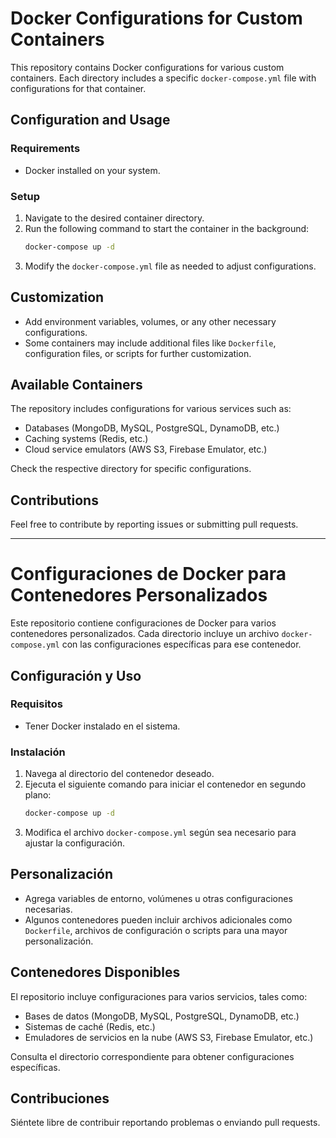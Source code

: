# Docker Configurations for Custom Containers

This repository contains Docker configurations for various custom containers. Each directory includes a specific `docker-compose.yml` file with configurations for that container.

## Configuration and Usage

### Requirements

- Docker installed on your system.

### Setup

1. Navigate to the desired container directory.
2. Run the following command to start the container in the background:
   ```bash
   docker-compose up -d
   ```
3. Modify the `docker-compose.yml` file as needed to adjust configurations.

## Customization

- Add environment variables, volumes, or any other necessary configurations.
- Some containers may include additional files like `Dockerfile`, configuration files, or scripts for further customization.

## Available Containers

The repository includes configurations for various services such as:

- Databases (MongoDB, MySQL, PostgreSQL, DynamoDB, etc.)
- Caching systems (Redis, etc.)
- Cloud service emulators (AWS S3, Firebase Emulator, etc.)

Check the respective directory for specific configurations.

## Contributions

Feel free to contribute by reporting issues or submitting pull requests.

---

# Configuraciones de Docker para Contenedores Personalizados

Este repositorio contiene configuraciones de Docker para varios contenedores personalizados. Cada directorio incluye un archivo `docker-compose.yml` con las configuraciones específicas para ese contenedor.

## Configuración y Uso

### Requisitos

- Tener Docker instalado en el sistema.

### Instalación

1. Navega al directorio del contenedor deseado.
2. Ejecuta el siguiente comando para iniciar el contenedor en segundo plano:
   ```bash
   docker-compose up -d
   ```
3. Modifica el archivo `docker-compose.yml` según sea necesario para ajustar la configuración.

## Personalización

- Agrega variables de entorno, volúmenes u otras configuraciones necesarias.
- Algunos contenedores pueden incluir archivos adicionales como `Dockerfile`, archivos de configuración o scripts para una mayor personalización.

## Contenedores Disponibles

El repositorio incluye configuraciones para varios servicios, tales como:

- Bases de datos (MongoDB, MySQL, PostgreSQL, DynamoDB, etc.)
- Sistemas de caché (Redis, etc.)
- Emuladores de servicios en la nube (AWS S3, Firebase Emulator, etc.)

Consulta el directorio correspondiente para obtener configuraciones específicas.

## Contribuciones

Siéntete libre de contribuir reportando problemas o enviando pull requests.